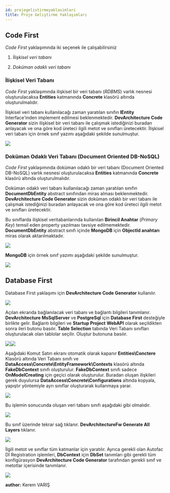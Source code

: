 ```yaml
---
id: projegelistirmeyaklasimlari
title: Proje Geliştirme Yaklaşımları
---
```


## Code First

*Code First* yaklaşımında iki seçenek ile çalışabilirsiniz

1.  *İlişkisel veri tabanı*

2.  *Doküman odaklı veri tabanı*

### İlişkisel Veri Tabanı 

*Code First* yaklaşımında ilişkisel bir veri tabanı (*RDBMS*) varlık nesnesi
oluşturulacaksa **Entities** katmanında **Concrete** klasörü altında
oluşturulmalıdır.

İlişkisel veri tabanı kullanılacağı zaman yaratılan sınıfın **IEntity**
Interface'inden implement edilmesi beklenmektedir. **DevArchitecture
Code Generator** sizin ilişkisel bir veri tabanı ile çalışmak
istediğinizi buradan anlayacak ve ona göre kod üreteci ilgili metot ve
sınıfları üretecektir. İlişkisel veri tabanı için örnek sınıf yazımı
aşağıdaki şekilde sunulmuştur.

![](./media/image6.png)

### Doküman Odaklı Veri Tabanı (Document Oriented DB-NoSQL) 

*Code First* yaklaşımında doküman odaklı bir veri tabanı (Document Oriented DB-NoSQL) varlık nesnesi
oluşturulacaksa **Entities** katmanında **Concrete** klasörü altında
oluşturulmalıdır.

Doküman odaklı veri tabanı kullanılacağı zaman yaratılan sınıfın
**DocumentDbEntity** abstract sınıfından miras alması beklenmektedir.
**DevArchitecture Code Generator** sizin doküman odaklı bir veri tabanı
ile çalışmak istediğinizi buradan anlayacak ve ona göre kod üreteci
ilgili metot ve sınıfları üretecektir.

Bu sınıflarda ilişkisel veritabanlarında kullanılan **Birincil Anahtar**
(*Primary Key*) temsil eden property yazılması tavsiye edilmemektedir.
**DocumentDbEntity** abstract sınıfı içinde **MongoDB** için **ObjectId
anahtarı** miras olarak aktarılmaktadır.

![](./media/image7.png)

**MongoDB** için örnek sınıf yazımı aşağıdaki şekilde sunulmuştur.

![](./media/image8.png)

## Database First

Database First yaklaşımı için **DevArchitecture Code Generator**
kullanılır.

![](./media/image9.png)

Açılan ekranda bağlanılacak veri tabanı ve bağlantı bilgileri
tanımlanır. **DevArchitecture MsSqlServer** ve **PostgreSql** için
**Database First** desteğiyle birlikte gelir. Bağlantı bilgileri ve
**Startup Project** **WebAPI** olarak seçildikten sonra ileri butonu
basılır. **Table Selection** tabında Veri Tabanı sınıfları oluşturulacak
olan tablolar seçilir. Oluştur butonuna basılır.

![](./media/image10.png)![](./media/image11.png)

Aşağıdaki Komut Satırı ekranı otomatik olarak kapanır
**Entities\\Conctere** Klasörü altında Veri Tabanı sınıfı ve
**DataAccess\\Concrete\\EntityFramework\\Contexts** klasörü altında
**FakeDbContext** sınıfı oluşturulur. **FakeDbContext** sınıfı sadece
**OnModelCreating** için geçici olarak oluşturulur. Buradan oluşan
ilişkileri gerek duyulursa **DataAccess\\Concrete\\Configurations**
altında kopyala, yapıştır yöntemiyle ayrı sınıflar oluşturarak kullanmaya yarar.

![](./media/image12.png)

Bu işlemin sonucunda oluşan veri tabanı sınıfı aşağıdaki gibi olmalıdır.

![](./media/image13.png)

Bu sınıf üzerinde tekrar sağ tıklanır. **DevArchitectureFw Generate All
Layers** tıklanır.

![](./media/image14.png)

İlgili metot ve sınıflar tüm katmanlar için yaratılır. Ayrıca gerekli
olan Autofac DI Registration işlemleri, **DbContext** için **DbSet**
tanımları gibi gerekli tüm konfigürasyon **DevArchitecture Code
Generator** tarafından gerekli sınıf ve metotlar içerisinde tanımlanır.

![](./media/image15.png)


**author:** Kerem VARIŞ